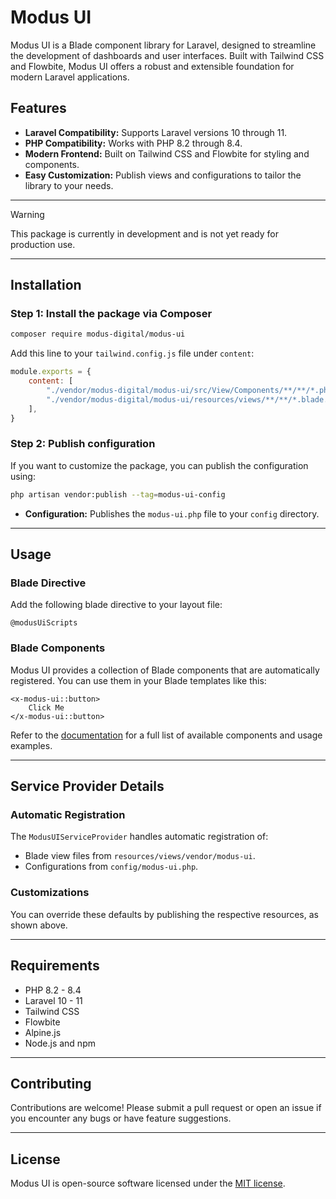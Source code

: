 # Modus UI

Modus UI is a Blade component library for Laravel, designed to streamline the development of dashboards and user interfaces. Built with Tailwind CSS and Flowbite, Modus UI offers a robust and extensible foundation for modern Laravel applications.

## Features

- **Laravel Compatibility:** Supports Laravel versions 10 through 11.
- **PHP Compatibility:** Works with PHP 8.2 through 8.4.
- **Modern Frontend:** Built on Tailwind CSS and Flowbite for styling and components.
- **Easy Customization:** Publish views and configurations to tailor the library to your needs.

---

> [!WARNING]
> This package is currently in development and is not yet ready for production use.

---

## Installation

### Step 1: Install the package via Composer

```bash
composer require modus-digital/modus-ui
```

Add this line to your `tailwind.config.js` file under `content`:

```js
module.exports = {
    content: [
        "./vendor/modus-digital/modus-ui/src/View/Components/**/**/*.php",
        "./vendor/modus-digital/modus-ui/resources/views/**/**/*.blade.php",
    ],
}
```

### Step 2: Publish configuration

If you want to customize the package, you can publish the configuration using:

```bash
php artisan vendor:publish --tag=modus-ui-config
```

- **Configuration:** Publishes the `modus-ui.php` file to your `config` directory.

---

## Usage

### Blade Directive
Add the following blade directive to your layout file:

```blade
@modusUiScripts
```

### Blade Components
Modus UI provides a collection of Blade components that are automatically registered. You can use them in your Blade templates like this:

```blade
<x-modus-ui::button>
    Click Me
</x-modus-ui::button>
```

Refer to the [documentation](#) for a full list of available components and usage examples.

---

## Service Provider Details

### Automatic Registration
The `ModusUIServiceProvider` handles automatic registration of:

- Blade view files from `resources/views/vendor/modus-ui`.
- Configurations from `config/modus-ui.php`.

### Customizations
You can override these defaults by publishing the respective resources, as shown above.

---

## Requirements

- PHP 8.2 - 8.4
- Laravel 10 - 11
- Tailwind CSS
- Flowbite
- Alpine.js
- Node.js and npm

---

## Contributing
Contributions are welcome! Please submit a pull request or open an issue if you encounter any bugs or have feature suggestions.

---

## License
Modus UI is open-source software licensed under the [MIT license](LICENSE).

